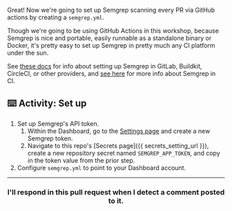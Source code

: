 Great! Now we're going to set up Semgrep scanning every PR via GitHub actions by creating a `semgrep.yml`.

Though we're going to be using GitHub Actions in this workshop, because Semgrep is nice 
and portable, easily runnable as a standalone binary or Docker, it's pretty easy to set up
Semgrep in pretty much any CI platform under the sun. 

See [these docs](https://semgrep.dev/docs/sample-ci-configs/) for info about setting up 
Semgrep in GitLab, Buildkit, CircleCI, or other providers, and 
[see here](https://semgrep.dev/docs/semgrep-ci/#semgrep-ci) for more info about Semgrep in CI.

## ⌨️ Activity: Set up 

1. Set up Semgrep's API token.
   1. Within the Dashboard, go to the [Settings page](https://semgrep.dev/manage/settings) and create a new Semgrep token.
   2. Navigate to this repo's [Secrets page]({{ secrets_setting_url }}), create a new repository secret named `SEMGREP_APP_TOKEN`, and copy in the token value from the prior step.
2. Configure `semgrep.yml` to point to your Dashboard account.

<hr>
<h3 align="center">I'll respond in this pull request when I detect a comment posted to it.</h3>

